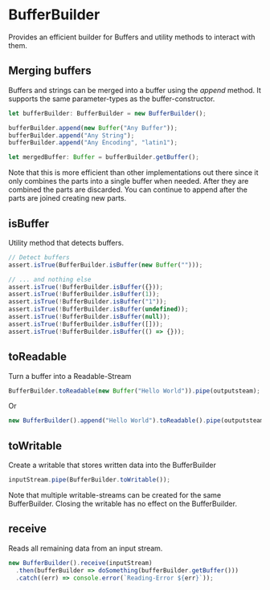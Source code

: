 # BufferBuilder
Provides an efficient builder for Buffers and utility methods to interact with them.

## Merging buffers
Buffers and strings can be merged into a buffer using the *append* method.
It supports the same parameter-types as the buffer-constructor.

```ts
let bufferBuilder: BufferBuilder = new BufferBuilder();

bufferBuilder.append(new Buffer("Any Buffer"));
bufferBuilder.append("Any String");
bufferBuilder.append("Any Èncoding", "latin1");

let mergedBuffer: Buffer = bufferBuilder.getBuffer();
```

Note that this is more efficient than other implementations out there since it only combines the parts
into a single buffer when needed. After they are combined the parts are discarded. You can continue to append
after the parts are joined creating new parts.

## isBuffer
Utility method that detects buffers.

```js
// Detect buffers
assert.isTrue(BufferBuilder.isBuffer(new Buffer("")));

// ... and nothing else
assert.isTrue(!BufferBuilder.isBuffer({}));
assert.isTrue(!BufferBuilder.isBuffer(1));
assert.isTrue(!BufferBuilder.isBuffer("1"));
assert.isTrue(!BufferBuilder.isBuffer(undefined));
assert.isTrue(!BufferBuilder.isBuffer(null));
assert.isTrue(!BufferBuilder.isBuffer([]));
assert.isTrue(!BufferBuilder.isBuffer(() => {}));
```

## toReadable
Turn a buffer into a Readable-Stream
```js
BufferBuilder.toReadable(new Buffer("Hello World")).pipe(outputsteam);
```

Or

```js
new BufferBuilder().append("Hello World").toReadable().pipe(outputsteam);
```

## toWritable
Create a writable that stores written data into the BufferBuilder
```js
inputStream.pipe(BufferBuilder.toWritable());
```
Note that multiple writable-streams can be created for the same BufferBuilder.
Closing the writable has no effect on the BufferBuilder.

## receive
Reads all remaining data from an input stream.

```js
new BufferBuilder().receive(inputStream)
  .then(bufferBuilder => doSomething(bufferBuilder.getBuffer()))
  .catch((err) => console.error(`Reading-Error ${err}`));
```

